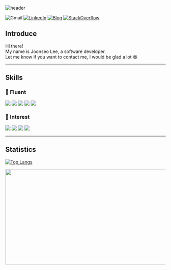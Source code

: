 ![header](https://capsule-render.vercel.app/api?type=waving&color=gradient&height=300&section=header&text=Playground&fontSize=90&fontAlign=35&fontAlignY=45&fontColor=FFFFFF)

![Gmail](https://img.shields.io/badge/niceweather94@gmail.com-EA4335?style=flat-square&logo=gmail&logoColor=white)
[![LinkedIn](https://img.shields.io/badge/JoonseoLee-0A66C2?style=flat-square&logo=linkedin&logoColor=white)](https://www.linkedin.com/in/%EC%A4%80%EC%84%9C-%EC%9D%B4-22501615b/)
[![Blog](https://img.shields.io/badge/Blog-000000?style=flat-square&logo=tistory&logoColor=white)](https://vesselsdiary.tistory.com/)
[![StackOverflow](https://img.shields.io/badge/StackOverflow-F58025?style=flat-square&logo=stackoverflow&logoColor=white)](https://stackoverflow.com/users/9422268/joonseo-lee)

## Introduce 

Hi there!  
My name is Joonseo Lee, a software developer.  
Let me know if you want to contact me, I would be glad a lot :satisfied:
***

## Skills 

### :muscle: Fluent

<img src="https://img.shields.io/badge/Java-007396?style=flat-square&logo=java&logoColor=white"/> <img src="https://img.shields.io/badge/Spring-6DB33F?style=flat-square&logo=spring&logoColor=white"/> <img src="https://img.shields.io/badge/Javascript-F7DF1E?style=flat-square&logo=javascript&logoColor=white"/> <img src="https://img.shields.io/badge/Typescript-3178C6?style=flat-square&logo=typescript&logoColor=white"/> <img src="https://img.shields.io/badge/Vue-4FC08D?style=flat-square&logo=vuedotjs&logoColor=white"/>

### :eyes: Interest

<img src="https://img.shields.io/badge/Kotlin-7F52FF?style=flat-square&logo=kotlin&logoColor=white"/> <img src="https://img.shields.io/badge/Go-00ADD8?style=flat-square&logo=go&logoColor=white"/> <img src="https://img.shields.io/badge/Kubernetes-326CE5?style=flat-square&logo=kubernetes&logoColor=white"/> <img src="https://img.shields.io/badge/AWS-232F3E?style=flat-square&logo=amazonAWS&logoColor=white"/>

***

## Statistics

[![Top Langs](https://github-readme-stats.vercel.app/api/top-langs/?username=joonseolee)](https://github.com/anuraghazra/github-readme-stats)

<a href="https://github.com/devxb/gitanimals">
<img
  src="https://render.gitanimals.org/farms/joonseolee"
  width="600"
  height="300"
/>
</a>

